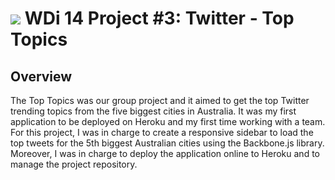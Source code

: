 # ![](https://ga-dash.s3.amazonaws.com/production/assets/logo-9f88ae6c9c3871690e33280fcf557f33.png)  WDi 14 Project #3: Twitter - Top Topics

## Overview

  The Top Topics was our group project and it aimed to get the top Twitter trending topics from the five biggest cities in Australia.  It was my first application to be deployed on Heroku and my first time working with a team. For this project, I was in charge to create a responsive sidebar to load the top tweets for the 5th biggest Australian cities using the Backbone.js library. Moreover, I was in charge to deploy the application online to Heroku and to manage the project repository.
  
##
